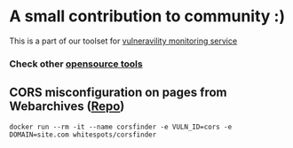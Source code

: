 
# A small contribution to community :)
This is a part of our toolset for [vulneravility monitoring service](https://whitespots.io/vulnerability-monitoring)

### Check other [opensource tools](https://github.com/whitespots/fast-security-scanners)

## CORS misconfiguration on pages from Webarchives ([Repo](https://github.com/whitespots/corsfinder))
`docker run --rm -it --name corsfinder -e VULN_ID=cors -e DOMAIN=site.com whitespots/corsfinder`
